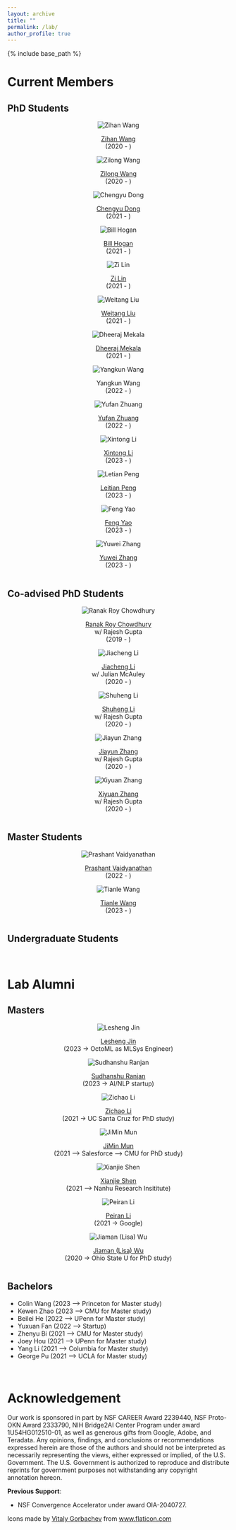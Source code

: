 ```yaml
---
layout: archive
title: ""
permalink: /lab/
author_profile: true
---
```


{% include base_path %}

Current Members
======

## PhD Students

<div class="row">
    <div class="column">
      <center>
      <div class="author__avatar">
            <img src="/images/img/students/zihan wang.png" class="author__avatar" alt="Zihan Wang">
      </div>
      <div class="author__content">
            <p><a href = "https://zihanwangki.github.io/">Zihan Wang</a><br/>(2020 - )</p>
      </div>
      </center>
    </div>
    <div class="column">
      <center>
      <div class="author__avatar">
            <img src="/images/img/students/zilong wang.jpg" class="author__avatar" alt="Zilong Wang">
      </div>
      <div class="author__content">
            <p><a href = "https://zilongwang.me/">Zilong Wang</a><br/>(2020 - )</p>
      </div>
      </center>
    </div>
    <div class="column">
      <center>
      <div class="author__avatar">
            <img src="/images/img/students/chengyu dong.jpg" class="author__avatar" alt="Chengyu Dong">
      </div>
      <div class="author__content">
            <p><a href = "https://www.chengyu-dong.me/">Chengyu Dong</a><br/>(2021 - )</p>
      </div>
      </center>
    </div>
    <div class="column">
      <center>
      <div class="author__avatar">
            <img src="/images/img/students/bill hogan.jpg" class="author__avatar" alt="Bill Hogan">
      </div>
      <div class="author__content">
            <p><a href="https://wphogan.github.io/">Bill Hogan</a><br/>(2021 - )</p>
      </div>
      </center>
    </div>
    <div class="column">
      <center>
      <div class="author__avatar">
            <img src="/images/img/students/zi lin.jpeg" class="author__avatar" alt="Zi Lin">
      </div>
      <div class="author__content">
            <p><a href = "https://zi-lin.com/">Zi Lin</a><br/>(2021 - )</p>
      </div>
      </center>
    </div>
    <div class="column">
      <center>
      <div class="author__avatar">
            <img src="/images/img/students/weitang liu.jpg" class="author__avatar" alt="Weitang Liu">
      </div>
      <div class="author__content">
            <p><a href = "https://scholar.google.com/citations?user=LzhBQRUAAAAJ&hl=en">Weitang Liu</a><br/>(2021 - )</p>
      </div>
      </center>
    </div>
    <div class="column">
      <center>
      <div class="author__avatar">
            <img src="/images/img/students/dheeraj mekala.jpeg" class="author__avatar" alt="Dheeraj Mekala">
      </div>
      <div class="author__content">
            <p><a href = "https://dheeraj7596.github.io/">Dheeraj Mekala</a><br/>(2021 - )</p>
      </div>
      </center>
    </div>
    <div class="column">
      <center>
      <div class="author__avatar">
            <img src="/images/img/students/yangkun wang.jpg" class="author__avatar" alt="Yangkun Wang">
      </div>
      <div class="author__content">
            <p>Yangkun Wang<br/>(2022 - )</p>
      </div>
      </center>
    </div>
    <div class="column">
      <center>
      <div class="author__avatar">
            <img src="/images/img/students/yufan zhuang.jpg" class="author__avatar" alt="Yufan Zhuang">
      </div>
      <div class="author__content">
            <p><a href = "https://evanzhuang.github.io/">Yufan Zhuang</a><br/>(2022 - )</p>
      </div>
      </center>
    </div>
    <div class="column">
      <center>
      <div class="author__avatar">
            <img src="/images/img/students/xintong li.jpg" class="author__avatar" alt="Xintong Li">
      </div>
      <div class="author__content">
            <p><a href = "https://kaylee0501.github.io/">Xintong Li</a><br/>(2023 - )</p>
      </div>
      </center>
    </div>
    <div class="column">
      <center>
      <div class="author__avatar">
            <img src="/images/img/students/letian peng.jpg" class="author__avatar" alt="Letian Peng">
      </div>
      <div class="author__content">
            <p><a href = "https://komeijiforce.github.io/">Leitian Peng</a><br/>(2023 - )</p>
      </div>
      </center>
    </div>
    <div class="column">
      <center>
      <div class="author__avatar">
            <img src="/images/img/students/feng yao.jpg" class="author__avatar" alt="Feng Yao">
      </div>
      <div class="author__content">
            <p><a href = "https://yaof20.github.io/">Feng Yao</a><br/>(2023 - )</p>
      </div>
      </center>
    </div>
    <div class="column">
      <center>
      <div class="author__avatar">
            <img src="/images/img/students/yuwei zhang.jpg" class="author__avatar" alt="Yuwei Zhang">
      </div>
      <div class="author__content">
            <p><a href = "https://zhang-yu-wei.github.io/">Yuwei Zhang</a><br/>(2023 - )</p>
      </div>
      </center>
    </div>
</div>


## Co-advised PhD Students

<div class="row">
    <div class="column">
      <center>
      <div class="author__avatar">
            <img src="/images/img/students/ranak roy chowdhury.jpg" class="author__avatar" alt="Ranak Roy Chowdhury">
      </div>
      <div class="author__content">
            <p><a href = "https://www.linkedin.com/in/ranakroychowdhury/">Ranak Roy Chowdhury</a><br/>w/ Rajesh Gupta<br/>(2019 - )</p>
      </div>
      </center>
    </div>
    <div class="column">
      <center>
      <div class="author__avatar">
            <img src="/images/img/students/jiacheng li.jpeg" class="author__avatar" alt="Jiacheng Li">
      </div>
      <div class="author__content">
            <p><a href = "https://jiachengli1995.github.io/">Jiacheng Li</a><br/>w/ Julian McAuley<br/>(2020 - )</p>
      </div>
      </center>
    </div>
    <div class="column">
      <center>
      <div class="author__avatar">
            <img src="/images/img/students/shuheng li.png" class="author__avatar" alt="Shuheng Li">
      </div>
      <div class="author__content">
            <p><a href = "">Shuheng Li</a><br/>w/ Rajesh Gupta<br/>(2020 - )</p>
      </div>
      </center>
    </div>
    <div class="column">
      <center>
      <div class="author__avatar">
            <img src="/images/img/students/jiayun zhang.jpg" class="author__avatar" alt="Jiayun Zhang">
      </div>
      <div class="author__content">
            <p><a href = "https://jiayunz.github.io/">Jiayun Zhang</a><br/>w/ Rajesh Gupta<br/>(2020 - )</p>
      </div>
      </center>
    </div>
    <div class="column">
      <center>
      <div class="author__avatar">
            <img src="/images/img/students/xiyuan zhang.jpg" class="author__avatar" alt="Xiyuan Zhang">
      </div>
      <div class="author__content">
            <p><a href = "https://xiyuanzh.github.io/">Xiyuan Zhang</a><br/>w/ Rajesh Gupta<br/>(2020 - )</p>
      </div>
      </center>
    </div>
</div>

## Master Students


<div class="row">
    <div class="column">
      <center>
      <div class="author__avatar">
            <img src="/images/img/students/prashant vaidyanathan.jpeg" class="author__avatar" alt="Prashant Vaidyanathan">
      </div>
      <div class="author__content">
            <p><a href = "https://www.linkedin.com/in/prashant-kv/">Prashant Vaidyanathan</a><br/>(2022 - )</p>
      </div>
      </center>
    </div>
    <div class="column">
      <center>
      <div class="author__avatar">
            <img src="/images/img/students/tianle wang.jpg" class="author__avatar" alt="Tianle Wang">
      </div>
      <div class="author__content">
            <p><a href = "https://wtl666wtl.github.io/">Tianle Wang</a><br/>(2023 - )</p>
      </div>
      </center>
    </div>

</div>

## Undergraduate Students




<br/>

Lab Alumni
======

## Masters

<div class="row">
    <div class="column">
      <center>
      <div class="author__avatar">
            <img src="/images/img/students/lesheng jin.jpeg" class="author__avatar" alt="Lesheng Jin">
      </div>
      <div class="author__content">
            <p><a href = "https://www.linkedin.com/in/lesheng-jin-9618b0201/?originalSubdomain=cn">Lesheng Jin</a><br/>(2023 -> OctoML as MLSys Engineer)</p>
      </div>
      </center>
    </div>
    <div class="column">
      <center>
      <div class="author__avatar">
            <img src="/images/img/students/sudhanshu rajan.jpg" class="author__avatar" alt="Sudhanshu Ranjan">
      </div>
      <div class="author__content">
            <p><a href = "https://www.linkedin.com/in/sudhanshu-ranjan-33a216124/">Sudhanshu Ranjan</a><br/>(2023 -> AI/NLP startup)</p>
      </div>
      </center>
    </div>
    <div class="column">
      <center>
      <div class="author__avatar">
            <img src="/images/img/students/zichao li.jpeg" class="author__avatar" alt="Zichao Li">
      </div>
      <div class="author__content">
            <p><a href = "https://zichaoli.github.io/">Zichao Li</a><br/>(2021 -> UC Santa Cruz for PhD study)</p>
      </div>
      </center>
    </div>
    <div class="column">
      <center>
      <div class="author__avatar">
            <img src="/images/img/students/jimin mun.jpeg" class="author__avatar" alt="JiMin Mun">
      </div>
      <div class="author__content">
            <p><a href = "https://www.linkedin.com/in/jimin-mun/">JiMin Mun</a><br/>(2021 --> Salesforce --> CMU for PhD study)</p>
      </div>
      </center>
    </div>
    <div class="column">
      <center>
      <div class="author__avatar">
            <img src="/images/img/students/man.png" class="author__avatar" alt="Xianjie Shen">
      </div>
      <div class="author__content">
            <p><a href = "https://www.linkedin.com/in/jayshencs/">Xianjie Shen</a><br/>(2021 --> Nanhu Research Insititute)</p>
      </div>
      </center>
    </div>
    <div class="column">
      <center>
      <div class="author__avatar">
            <img src="/images/img/students/peiran li.jpeg" class="author__avatar" alt="Peiran Li">
      </div>
      <div class="author__content">
            <p><a href = "https://www.linkedin.com/in/peiran-li/">Peiran Li</a><br/>(2021 -> Google)</p>
      </div>
      </center>
    </div>
    <div class="column">
      <center>
      <div class="author__avatar">
            <img src="/images/img/students/woman.png" class="author__avatar" alt="Jiaman (Lisa) Wu">
      </div>
      <div class="author__content">
            <p><a href = "">Jiaman (Lisa) Wu</a><br>(2020 -> Ohio State U for PhD study)</p>
      </div>
      </center>
    </div>
</div>

## Bachelors

- Colin Wang (2023 --> Princeton for Master study)
- Kewen Zhao (2023 --> CMU for Master study)
- Beilei He (2022 --> UPenn for Master study)
- Yuxuan Fan (2022 --> Startup)
- Zhenyu Bi (2021 --> CMU for Master study)
- Joey Hou (2021 --> UPenn for Master study)
- Yang Li (2021 --> Columbia for Master study)
- George Pu (2021 --> UCLA for Master study)

<br/>

Acknowledgement
======
Our work is sponsored in part by NSF CAREER Award 2239440, NSF Proto-OKN Award 2333790, NIH Bridge2AI Center Program under award 1U54HG012510-01, as well as generous gifts from Google, Adobe, and Teradata.
Any opinions, findings, and conclusions or recommendations expressed herein are those of the authors and should not be interpreted as necessarily representing the views, either expressed or implied, of the U.S. Government. 
The U.S. Government is authorized to reproduce and distribute reprints for government purposes not withstanding any copyright annotation hereon.

**Previous Support**:

- NSF Convergence Accelerator under award OIA-2040727.

<div>Icons made by <a href="https://www.flaticon.com/authors/vitaly-gorbachev" title="Vitaly Gorbachev">Vitaly Gorbachev</a> from <a href="https://www.flaticon.com/" title="Flaticon">www.flaticon.com</a></div>